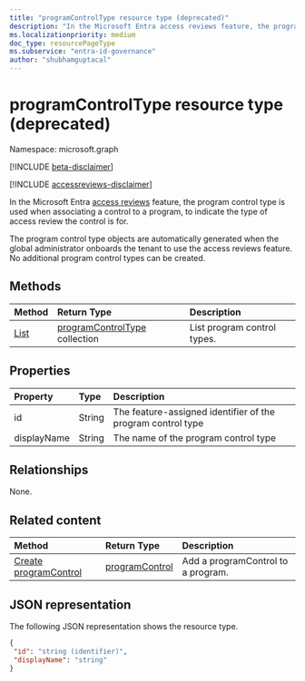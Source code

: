```yaml
---
title: "programControlType resource type (deprecated)"
description: "In the Microsoft Entra access reviews feature, the program control type is used when associating a control to a program, to indicate the type of access review the control is for.  "
ms.localizationpriority: medium
doc_type: resourcePageType
ms.subservice: "entra-id-governance"
author: "shubhamguptacal"
---
```


# programControlType resource type (deprecated)

Namespace: microsoft.graph

[!INCLUDE [beta-disclaimer](../../includes/beta-disclaimer.md)]

[!INCLUDE [accessreviews-disclaimer](../../includes/accessreviews-disclaimer.md)]

In the Microsoft Entra [access reviews](accessreviews-root.md) feature, the program control type is used when associating a control to a program, to indicate the type of access review the control is for.  

The program control type objects are automatically generated when the global administrator onboards the tenant to use the access reviews feature.  No additional program control types can be created.


## Methods

| Method           | Return Type    |Description|
|:---------------|:--------|:----------|
|[List](../api/programcontroltype-list.md) | [programControlType](programcontroltype.md) collection| List program control types. |

## Properties
| Property       | Type    |Description|
|:---------------|:--------|:----------|
| id                     |String                | The feature-assigned identifier of the program control type                                      |
| displayName            |String                | The name of the program control type                                                             |


## Relationships

None.


## Related content

| Method           | Return Type    |Description|
|:---------------|:--------|:----------|
|[Create programControl](../api/programcontrol-create.md) |        [programControl](programcontrol.md)    |    Add a programControl to a program.|


## JSON representation

The following JSON representation shows the resource type.

<!-- {
  "blockType": "resource",
  "optionalProperties": [

  ],
  "@odata.type": "microsoft.graph.programControlType"
}-->

```json
{
 "id": "string (identifier)",
 "displayName": "string"
}

```

<!--
{
  "type": "#page.annotation",
  "description": "programControlType resource",
  "keywords": "",
  "section": "documentation",
  "tocPath": "",
  "suppressions": []
}
-->
